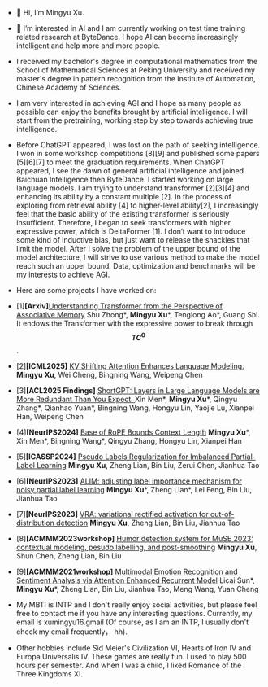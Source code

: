 - 👋 Hi, I’m Mingyu Xu.
- 👀 I’m interested in AI and I am currently working on test time training related research at ByteDance. I hope AI can become increasingly intelligent and help more and more people.
- I received my bachelor's degree in computational mathematics from the School of Mathematical Sciences at Peking University and received my master's degree in pattern recognition from the Institute of Automation, Chinese Academy of Sciences.
- I am very interested in achieving AGI and I hope as many people as possible can enjoy the benefits brought by artificial intelligence. I will start from the pretraining, working step by step towards achieving true intelligence.
- Before ChatGPT appeared, I was lost on the path of seeking intelligence. I won in some workshop competitions [8][9] and published some papers [5][6][7] to meet the graduation requirements. 
When ChatGPT appeared, I see the dawn of general artificial intelligence and joined Baichuan Intelligence then ByteDance.  I started working on large language models. I am trying to understand transformer [2][3][4] and enhancing its ability by a constant multiple [2]. In the process of exploring from retrieval ability [4] to higher-level ability[2], I increasingly feel that the basic ability of the existing transformer is seriously insufficient. Therefore, I began to seek transformers with higher expressive power, which is DeltaFormer [1]. I don‘t want to introduce some kind of inductive bias, but just want to release the shackles that limit the model. After I solve the problem of the upper bound of the model architecture, I will strive to use various method to make the model reach such an upper bound.  Data, optimization and benchmarks will be my interests to achieve AGI.

- Here are some projects I have worked on:
- [1]**[Arxiv]**[Understanding Transformer from the Perspective of Associative Memory](https://arxiv.org/pdf/2505.19488) Shu Zhong*, **Mingyu Xu***, Tenglong Ao*, Guang Shi. It endows the Transformer with the expressive power to break through **$$TC^0$$**.
- [2]**[ICML2025]** [KV Shifting Attention Enhances Language Modeling. ](https://arxiv.org/pdf/2411.19574) **Mingyu Xu**, Wei Cheng, Bingning Wang, Weipeng Chen
- [3]**[ACL2025 Findings]** [ShortGPT: Layers in Large Language Models are More Redundant Than You Expect. ](https://arxiv.org/pdf/2403.03853) Xin Men*, **Mingyu Xu***, Qingyu Zhang*, Qianhao Yuan*, Bingning Wang, Hongyu Lin, Yaojie Lu, Xianpei Han, Weipeng Chen
- [4]**[NeurIPS2024]** [Base of RoPE Bounds Context Length](https://openreview.net/pdf?id=EiIelh2t7S) **Mingyu Xu***, Xin Men*, Bingning Wang*, Qingyu Zhang, Hongyu Lin, Xianpei Han
- [5]**[ICASSP2024]** [Pseudo Labels Regularization for Imbalanced Partial-Label Learning](https://arxiv.org/pdf/2303.03946) **Mingyu Xu**, Zheng Lian, Bin Liu, Zerui Chen, Jianhua Tao
- [6]**[NeurIPS2023]** [ALIM: adjusting label importance mechanism for noisy partial label learning](https://proceedings.neurips.cc/paper_files/paper/2023/file/7988e9b3876ad689e921ce05d711442f-Paper-Conference.pdf) **Mingyu Xu***, Zheng Lian*, Lei Feng, Bin Liu, Jianhua Tao
- [7]**[NeurIPS2023]** [VRA: variational rectified activation for out-of-distribution detection](https://proceedings.neurips.cc/paper_files/paper/2023/file/5c20c00504e0c049ec2370d0cceaf3c4-Paper-Conference.pdf) **Mingyu Xu**, Zheng Lian, Bin Liu, Jianhua Tao
- [8]**[ACMMM2023workshop]** [Humor detection system for MuSE 2023: contextual modeling, pesudo labelling, and post-smoothing](https://dl.acm.org/doi/pdf/10.1145/3606039.3613107)
  **Mingyu Xu**, Shun Chen, Zheng Lian, Bin Liu
- [9]**[ACMMM2021workshop]** [Multimodal Emotion Recognition and Sentiment Analysis via Attention Enhanced Recurrent Model](https://dl.acm.org/doi/pdf/10.1145/3475957.3484456) Licai Sun*, **Mingyu Xu***, Zheng Lian, Bin Liu, Jianhua Tao, Meng Wang, Yuan Cheng


- My MBTI is INTP and I don't really enjoy social activities, but please feel free to contact me if you have any interesting questions. Currently, my email is xumingyu16.gmail (Of course, as I am an INTP, I usually don't check my email frequently， hh).
- Other hobbies include Sid Meier's Civilization VI, Hearts of Iron IV and Europa Universalis IV. These games are really fun. I used to play 500 hours per semester. And when I was a child, I liked Romance of the Three Kingdoms XI.
<!---
xumingyu16/xumingyu16 is a ✨ special ✨ repository because its `README.md` (this file) appears on your GitHub profile.
You can click the Preview link to take a look at your changes.
--->
